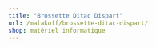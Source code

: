 ```yaml
---
title: "Brossette Ditac Dispart"
url: /malakoff/brossette-ditac-dispart/
shop: matériel informatique
---
```

